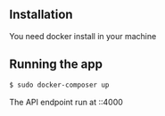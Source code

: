 

## Installation
You need docker install in your machine


## Running the app

```bash
$ sudo docker-composer up
```
The API endpoint run at ::4000

